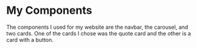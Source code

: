 # My Components #
The components I used for my website are the navbar, the carousel, and two cards. One of the cards I chose was the quote card and the other is a card with a button.